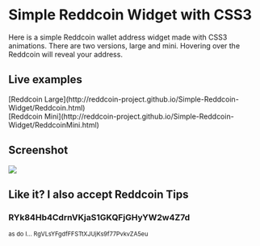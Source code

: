 <h1>Simple Reddcoin Widget with CSS3</h1>

Here is a simple Reddcoin wallet address widget made with CSS3 animations. There are two versions, large and mini. Hovering over the Reddcoin will reveal your address.

<h2>Live examples</h2>
[Reddcoin Large](http://reddcoin-project.github.io/Simple-Reddcoin-Widget/Reddcoin.html)<br />
[Reddcoin Mini](http://reddcoin-project.github.io/Simple-Reddcoin-Widget/ReddcoinMini.html)


<h2>Screenshot</h2>
<img src="http://i.imgur.com/hwup9ba.png">


<h2>Like it? I also accept Reddcoin Tips</h2>
<h3>RYk84Hb4CdrnVKjaS1GKQFjGHyYW2w4Z7d</h3>

<sub>as do I... RgVLsYFgdfFFSTtXJUjKs9f77PvkvZA5eu</sub>
